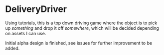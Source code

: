 # DeliveryDriver
 
Using tutorials, this is a top down driving game where the object is to pick up *something* and drop it off *somewhere*, which will be decided depending on assets I can use.

Initial alpha design is finished, see issues for further improvement to be added.
